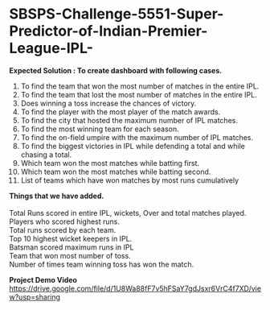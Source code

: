 # SBSPS-Challenge-5551-Super-Predictor-of-Indian-Premier-League-IPL-
**Expected Solution : To create dashboard with following cases.**
1. To find the team that won the most number of matches in the entire IPL.
2. To find the team that lost the most number of matches in the entire IPL.
3. Does winning a toss increase the chances of victory.
4. To find the player with the most player of the match awards.
5. To find the city that hosted the maximum number of IPL matches.
6. To find the most winning team for each season.
7. To find the on-field umpire with the maximum number of IPL matches.
8. To find the biggest victories in IPL while defending a total and while chasing a total.
9. Which team won the most matches while batting first.
10. Which team won the most matches while batting second.
11. List of teams which have won matches by most runs cumulatively

**Things that we have added.<br />**
<br />Total Runs scored in entire IPL, wickets, Over and total matches played.<br />
Players who scored highest runs.<br />
Total runs scored by each team.<br />
Top 10 highest wicket keepers in IPL.<br />
Batsman scored maximum runs in IPL<br />
Team that won most number of toss.<br />
Number of times team winning toss has won the match.<br />


**Project Demo Video**
https://drive.google.com/file/d/1U8Wa88fF7v5hFSaY7gdJsxr6VrC4f7XD/view?usp=sharing 

